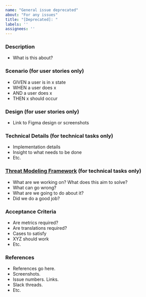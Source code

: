 ```yaml
---
name: "General issue deprecated"
about: "For any issues"
title: "[Deprecated]: "
labels: ''
assignees: ''
---
```


### **Description**

- What is this about?

### **Scenario (for user stories only)**

- GIVEN a user is in x state
- WHEN a user does x
- AND a user does x
- THEN x should occur

### **Design (for user stories only)**

- Link to Figma design or screenshots

### **Technical Details (for technical tasks only)**

- Implementation details
- Insight to what needs to be done
- Etc.

### **[Threat Modeling Framework](https://github.com/adamshostack/4QuestionFrame) (for technical tasks only)**

- What are we working on? What does this aim to solve?
- What can go wrong?
- What are we going to do about it?
- Did we do a good job?

### **Acceptance Criteria**

- Are metrics required?
- Are translations required?
- Cases to satisfy
- XYZ should work
- Etc.

### **References**

- References go here.
- Screenshots.
- Issue numbers. Links.
- Slack threads.
- Etc.
